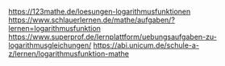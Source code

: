 https://123mathe.de/loesungen-logarithmusfunktionen
https://www.schlauerlernen.de/mathe/aufgaben/?lernen=logarithmusfunktion
https://www.superprof.de/lernplattform/uebungsaufgaben-zu-logarithmusgleichungen/
https://abi.unicum.de/schule-a-z/lernen/logarithmusfunktion-mathe
